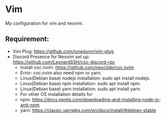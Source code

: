 # Vim
My configuration for vim and neovim.

## Requirement:
- Vim Plug: https://github.com/junegunn/vim-plug
- Discord Presence for Neovim set up: https://github.com/LeonardSSH/coc-discord-rpc
   - Install coc.nvim: https://github.com/neoclide/coc.nvim
   - Error: coc.nvim also need npm or yarn.
   - Linux(Debian base) nodejs installation: sudo apt install nodejs.
   - Linux(Debian base) npm installation: sudo apt install npm.
   - Linux(Debian base) yarn installation: sudo apt install yarn.
   - For other OS installation details for 
   - npm: https://docs.npmjs.com/downloading-and-installing-node-js-and-npm
   - yarn: https://classic.yarnpkg.com/en/docs/install/#debian-stable
